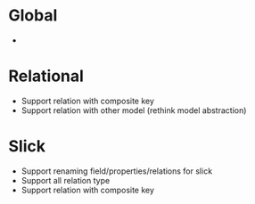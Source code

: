 # Global
- 

# Relational
- Support relation with composite key
- Support relation with other model (rethink model abstraction)

# Slick
- Support renaming field/properties/relations for slick
- Support all relation type
- Support relation with composite key
